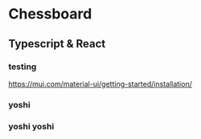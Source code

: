 
# Chessboard
## Typescript & React
### testing
https://mui.com/material-ui/getting-started/installation/
### yoshi
### yoshi yoshi
